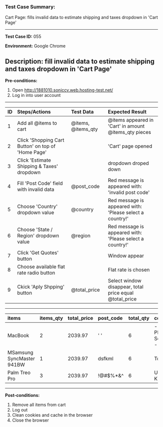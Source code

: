 
### Test Case Summary:
Cart Page: fills invalid data to estimate shipping and taxes dropdown in 'Cart Page'

---

**Test Case ID:** 055

**Environment:** Google Chrome

**Description:**
fill invalid data to estimate shipping and taxes dropdown in 'Cart Page'
---

**Pre-conditions:**
1. Open http://1881010.soniccv.web.hosting-test.net/
2. Log in into user account    

---

|      ID       | Steps/Actions |  Test Data  | Expected Result |
| ------------- |:--------------| :---------- | :-------------- |
|       1       |Add all @items to cart|@items, @items_qty|@items appeared in 'Cart' in amount @items_qty pieces|
|       2       |Click 'Shopping Cart Button' on top of 'Home Page'| | 'Cart' page opened|
|       3       |Click 'Estimate Shipping & Taxes' dropdown | | dropdown droped down|
|       4       |Fill 'Post Code' field with invalid data|@post_code |Red message is appeared with: 'invalid post code'|
|       5       |Choose 'Country' dropdown value|@country|Red message is appeared with: 'Please select a country!'|
|       6       |Choose 'State / Region' dropdown value|@region| Red message is appeared with: 'Please select a country!'|
|       7       |Click 'Get Quotes' button| | Window appear|
|       8       |Choose available flat rate radio button| |Flat rate is chosen |
|       9       |Ckick 'Aply Shpping' button|@total_price|Select window disappear, total price equal @total_price|
---
|     items     |   items_qty   | total_price |   post_code  |   total_qty  |    country   |   region    |
|:------------- |:--------------| :---------- | :----------- | :----------- | :----------- | :---------- | 
|MacBook        |2              |2039.97      | ' '          |  6           |---Plase Select---|---Plase Select---|
|MSamsung SyncMaster 941BW|  1  |2039.97      | dsfkml       |  6           |  Togo        |---Plase Select---|
|Palm Treo Pro  |3              |2039.97      | !@#$%*&^     |  6           |United Kingdom|Beldfordshine|
---

**Post-conditions:**
1. Remove all items from cart
2. Log out
3. Clean cookies and cache in the browser
4. Close the browser
